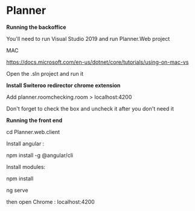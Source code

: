 # Planner

**Running the backoffice**

You'll need to run Visual Studio 2019 and run Planner.Web project

MAC

https://docs.microsoft.com/en-us/dotnet/core/tutorials/using-on-mac-vs

Open the .sln project and run it


**Install Switeroo redirector chrome extension**


Add planner.roomchecking.room > localhost:4200

Don't forget to check the box and uncheck it after you don't need it

**Running the front end**

cd Planner.web.client

Install angular :

npm install -g @angular/cli

Install modules:


npm install

ng serve

then open Chrome : localhost:4200
